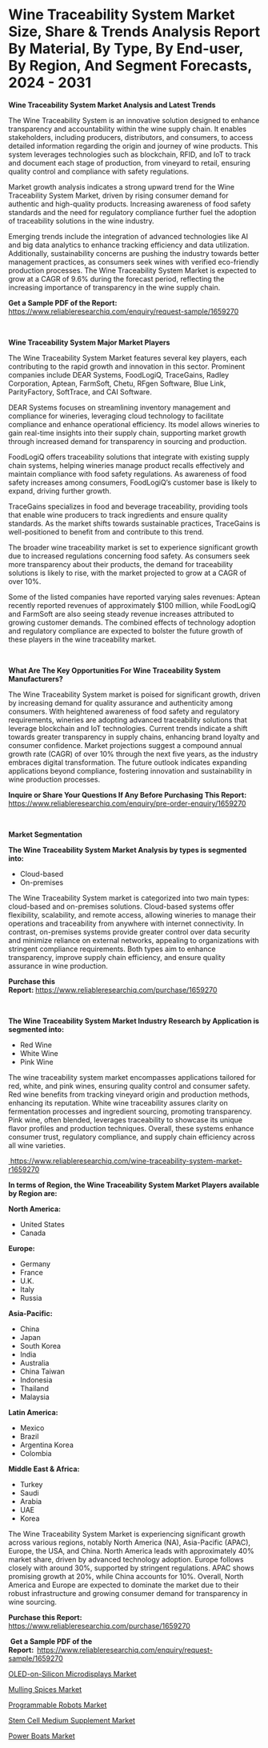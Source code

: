<p><h1>Wine Traceability System Market Size, Share & Trends Analysis Report By Material, By Type, By End-user, By Region, And Segment Forecasts, 2024 - 2031</h1></p><p><strong>Wine Traceability System Market Analysis and Latest Trends</strong></p>
<p><p>The Wine Traceability System is an innovative solution designed to enhance transparency and accountability within the wine supply chain. It enables stakeholders, including producers, distributors, and consumers, to access detailed information regarding the origin and journey of wine products. This system leverages technologies such as blockchain, RFID, and IoT to track and document each stage of production, from vineyard to retail, ensuring quality control and compliance with safety regulations. </p><p>Market growth analysis indicates a strong upward trend for the Wine Traceability System Market, driven by rising consumer demand for authentic and high-quality products. Increasing awareness of food safety standards and the need for regulatory compliance further fuel the adoption of traceability solutions in the wine industry. </p><p>Emerging trends include the integration of advanced technologies like AI and big data analytics to enhance tracking efficiency and data utilization. Additionally, sustainability concerns are pushing the industry towards better management practices, as consumers seek wines with verified eco-friendly production processes. The Wine Traceability System Market is expected to grow at a CAGR of 9.6% during the forecast period, reflecting the increasing importance of transparency in the wine supply chain.</p></p>
<p><strong>Get a Sample PDF of the Report:&nbsp;</strong> <a href="https://www.reliableresearchiq.com/enquiry/request-sample/1659270?utm_campaign=1088&utm_medium=2&utm_source=Github&utm_content=ia&utm_term=13102024&utm_id=wine-traceability-system">https://www.reliableresearchiq.com/enquiry/request-sample/1659270</a></p>
<p>&nbsp;</p>
<p><strong>Wine Traceability System Major Market Players</strong></p>
<p><p>The Wine Traceability System Market features several key players, each contributing to the rapid growth and innovation in this sector. Prominent companies include DEAR Systems, FoodLogiQ, TraceGains, Radley Corporation, Aptean, FarmSoft, Chetu, RFgen Software, Blue Link, ParityFactory, SoftTrace, and CAI Software.</p><p>DEAR Systems focuses on streamlining inventory management and compliance for wineries, leveraging cloud technology to facilitate compliance and enhance operational efficiency. Its model allows wineries to gain real-time insights into their supply chain, supporting market growth through increased demand for transparency in sourcing and production.</p><p>FoodLogiQ offers traceability solutions that integrate with existing supply chain systems, helping wineries manage product recalls effectively and maintain compliance with food safety regulations. As awareness of food safety increases among consumers, FoodLogiQ’s customer base is likely to expand, driving further growth.</p><p>TraceGains specializes in food and beverage traceability, providing tools that enable wine producers to track ingredients and ensure quality standards. As the market shifts towards sustainable practices, TraceGains is well-positioned to benefit from and contribute to this trend.</p><p>The broader wine traceability market is set to experience significant growth due to increased regulations concerning food safety. As consumers seek more transparency about their products, the demand for traceability solutions is likely to rise, with the market projected to grow at a CAGR of over 10%.</p><p>Some of the listed companies have reported varying sales revenues: Aptean recently reported revenues of approximately $100 million, while FoodLogiQ and FarmSoft are also seeing steady revenue increases attributed to growing customer demands. The combined effects of technology adoption and regulatory compliance are expected to bolster the future growth of these players in the wine traceability market.</p></p>
<p>&nbsp;</p>
<p><strong>What Are The Key Opportunities For Wine Traceability System Manufacturers?</strong></p>
<p><p>The Wine Traceability System market is poised for significant growth, driven by increasing demand for quality assurance and authenticity among consumers. With heightened awareness of food safety and regulatory requirements, wineries are adopting advanced traceability solutions that leverage blockchain and IoT technologies. Current trends indicate a shift towards greater transparency in supply chains, enhancing brand loyalty and consumer confidence. Market projections suggest a compound annual growth rate (CAGR) of over 10% through the next five years, as the industry embraces digital transformation. The future outlook indicates expanding applications beyond compliance, fostering innovation and sustainability in wine production processes.</p></p>
<p><strong>Inquire or Share Your Questions If Any Before Purchasing This Report:</strong> <a href="https://www.reliableresearchiq.com/enquiry/pre-order-enquiry/1659270?utm_campaign=1088&utm_medium=2&utm_source=Github&utm_content=ia&utm_term=13102024&utm_id=wine-traceability-system">https://www.reliableresearchiq.com/enquiry/pre-order-enquiry/1659270</a></p>
<p>&nbsp;</p>
<p><strong>Market Segmentation</strong></p>
<p><strong>The Wine Traceability System Market Analysis by types is segmented into:</strong></p>
<p><ul><li>Cloud-based</li><li>On-premises</li></ul></p>
<p><p>The Wine Traceability System market is categorized into two main types: cloud-based and on-premises solutions. Cloud-based systems offer flexibility, scalability, and remote access, allowing wineries to manage their operations and traceability from anywhere with internet connectivity. In contrast, on-premises systems provide greater control over data security and minimize reliance on external networks, appealing to organizations with stringent compliance requirements. Both types aim to enhance transparency, improve supply chain efficiency, and ensure quality assurance in wine production.</p></p>
<p><strong>Purchase this Report:&nbsp;</strong><a href="https://www.reliableresearchiq.com/purchase/1659270?utm_campaign=1088&utm_medium=2&utm_source=Github&utm_content=ia&utm_term=13102024&utm_id=wine-traceability-system">https://www.reliableresearchiq.com/purchase/1659270</a></p>
<p>&nbsp;</p>
<p><strong>The Wine Traceability System Market Industry Research by Application is segmented into:</strong></p>
<p><ul><li>Red Wine</li><li>White Wine</li><li>Pink Wine</li></ul></p>
<p><p>The wine traceability system market encompasses applications tailored for red, white, and pink wines, ensuring quality control and consumer safety. Red wine benefits from tracking vineyard origin and production methods, enhancing its reputation. White wine traceability assures clarity on fermentation processes and ingredient sourcing, promoting transparency. Pink wine, often blended, leverages traceability to showcase its unique flavor profiles and production techniques. Overall, these systems enhance consumer trust, regulatory compliance, and supply chain efficiency across all wine varieties.</p></p>
<p><a href="https://www.reliableresearchiq.com/wine-traceability-system-market-r1659270?utm_campaign=1088&utm_medium=2&utm_source=Github&utm_content=ia&utm_term=13102024&utm_id=wine-traceability-system">&nbsp;https://www.reliableresearchiq.com/wine-traceability-system-market-r1659270</a></p>
<p><strong>In terms of Region, the Wine Traceability System Market Players available by Region are:</strong></p>
<p>
    <p> <strong> North America: </strong>
        <ul>
            <li>United States</li>
            <li>Canada</li>
        </ul>
        </p> 
    <p> <strong> Europe: </strong>
        <ul>
            <li>Germany</li>
            <li>France</li>
            <li>U.K.</li>
            <li>Italy</li>
            <li>Russia</li>
        </ul>
        </p> 
    <p> <strong> Asia-Pacific: </strong>
        <ul>
            <li>China</li>
            <li>Japan</li>
            <li>South Korea</li>
            <li>India</li>
            <li>Australia</li>
            <li>China Taiwan</li>
            <li>Indonesia</li>
            <li>Thailand</li>
            <li>Malaysia</li>
        </ul>
        </p> 
    <p> <strong> Latin America: </strong>
        <ul>
            <li>Mexico</li>
            <li>Brazil</li>
            <li>Argentina Korea</li>
            <li>Colombia</li>
        </ul>
        </p> 
    <p> <strong> Middle East & Africa: </strong>
        <ul>
            <li>Turkey</li>
            <li>Saudi</li>
            <li>Arabia</li>
            <li>UAE</li>
            <li>Korea</li>
        </ul>
    </p>
    </p>
<p><p>The Wine Traceability System Market is experiencing significant growth across various regions, notably North America (NA), Asia-Pacific (APAC), Europe, the USA, and China. North America leads with approximately 40% market share, driven by advanced technology adoption. Europe follows closely with around 30%, supported by stringent regulations. APAC shows promising growth at 20%, while China accounts for 10%. Overall, North America and Europe are expected to dominate the market due to their robust infrastructure and growing consumer demand for transparency in wine sourcing.</p></p>
<p><strong>Purchase this Report: </strong><a href="https://www.reliableresearchiq.com/purchase/1659270?utm_campaign=1088&utm_medium=2&utm_source=Github&utm_content=ia&utm_term=13102024&utm_id=wine-traceability-system">https://www.reliableresearchiq.com/purchase/1659270</a></p>
<p>&nbsp;<strong>Get a Sample PDF of the Report:&nbsp;&nbsp;</strong><a href="https://www.reliableresearchiq.com/enquiry/request-sample/1659270?utm_campaign=1088&utm_medium=2&utm_source=Github&utm_content=ia&utm_term=13102024&utm_id=wine-traceability-system">https://www.reliableresearchiq.com/enquiry/request-sample/1659270</a></p>
<p><strong></strong></p>
<p><p><a href="https://github.com/maq4brod/Market-Research-Report-List-1/blob/main/oled-on-silicon-microdisplays-market.md?utm_campaign=1088&utm_medium=2&utm_source=Github&utm_content=ia&utm_term=13102024&utm_id=wine-traceability-system">OLED-on-Silicon Microdisplays Market</a></p><p><a href="https://www.linkedin.com/pulse/mulling-spices-market-size-share-trends-analysis-report-426rc?trk=public_post_embed_feed-article-content&utm_campaign=1088&utm_medium=2&utm_source=Github&utm_content=ia&utm_term=13102024&utm_id=wine-traceability-system">Mulling Spices Market</a></p><p><a href="https://issuu.com/reportprime-2/docs/programmable-robots-market-size-203_04b4b1b94d82bc?utm_campaign=1088&utm_medium=2&utm_source=Github&utm_content=ia&utm_term=13102024&utm_id=wine-traceability-system">Programmable Robots Market</a></p><p><a href="https://github.com/rovj3gerson/Market-Research-Report-List-1/blob/main/stem-cell-medium-supplement-market.md?utm_campaign=1088&utm_medium=2&utm_source=Github&utm_content=ia&utm_term=13102024&utm_id=wine-traceability-system">Stem Cell Medium Supplement Market</a></p><p><a href="https://www.linkedin.com/pulse/emerging-trends-power-boats-market-global-outlook-future-cp3kc?trk=public_post_embed_feed-article-content&utm_campaign=1088&utm_medium=2&utm_source=Github&utm_content=ia&utm_term=13102024&utm_id=wine-traceability-system">Power Boats Market</a></p></p>